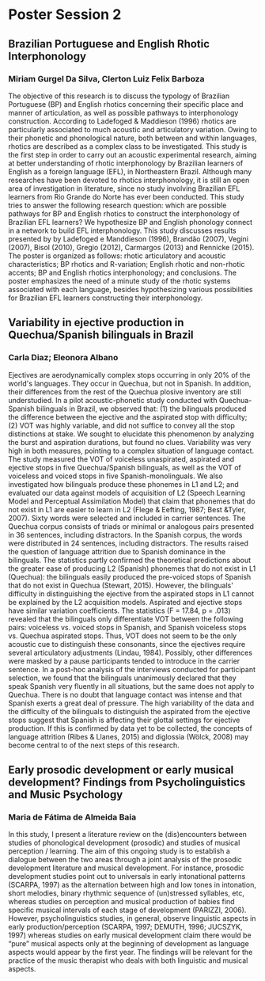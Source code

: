 # Poster Session 2

## Brazilian Portuguese and English Rhotic Interphonology
### Miriam Gurgel Da Silva, Clerton Luiz Felix Barboza 

The objective of this research is to discuss the typology of Brazilian Portuguese (BP) and English rhotics concerning their specific place and manner of articulation, as well as possible pathways to interphonology construction. According to Ladefoged & Maddieson (1996) rhotics are particularly associated to much acoustic and articulatory variation. Owing to their phonetic and phonological nature, both between and within languages, rhotics are described as a complex class to be investigated. This study is the first step in order to carry out an acoustic experimental research, aiming at better understanding of rhotic interphonology by Brazilian learners of English as a foreign language (EFL), in Northeastern Brazil. Although many researches have been devoted to rhotics interphonology, it is still an open area of investigation in literature, since no study involving Brazilian EFL learners from Rio Grande do Norte has ever been conducted. This study tries to answer the following research question: which are possible pathways for BP and English rhotics to construct the interphonology of Brazilian EFL learners? We hypothesize BP and English phonology connect in a network to build EFL interphonology. This study discusses results presented by by Ladefoged e Manddieson (1996), Brandão (2007), Vegini (2007), Bisol (2010), Gregio (2012), Carmargos (2013) and Rennicke (2015). The poster is organized as follows: rhotic articulatory and acoustic characteristics; BP rhotics and R-variation; English rhotic and non-rhotic accents; BP and English rhotics interphonology; and conclusions. The poster emphasizes the need of a minute study of the rhotic systems associated with each language, besides hypothesizing various possibilities for Brazilian EFL learners constructing their interphonology.


## Variability in ejective production in Quechua/Spanish bilinguals in Brazil
### Carla Diaz; Eleonora Albano

Ejectives are aerodynamically complex stops occurring in only 20% of the world's languages. They occur in Quechua, but not in Spanish. In addition, their differences from the rest of the Quechua plosive inventory are still understudied. In a pilot acoustic-phonetic study conducted with Quechua-Spanish bilinguals in Brazil, we observed that: (1) the bilinguals produced the difference between the ejective and the aspirated stop with difficulty; (2) VOT was highly variable, and did not suffice to convey all the stop distinctions at stake. We sought to elucidate this phenomenon by analyzing the burst and aspiration durations, but found no clues. Variability was very high in both measures, pointing to a complex situation of language contact.
The study measured the VOT of voiceless unaspirated, aspirated and ejective stops in five Quechua/Spanish bilinguals, as well as the VOT of voiceless and voiced stops in five Spanish-monolinguals. We also investigated how bilinguals produce these phonemes in L1 and L2; and evaluated our data against models of acquisition of L2 (Speech Learning Model and Perceptual Assimilation Model) that claim that phonemes that do not exist in L1 are easier to learn in L2 (Flege & Eefting, 1987; Best &Tyler, 2007). 
Sixty words were selected and included in carrier sentences. The Quechua corpus consists of triads or minimal or analogous pairs presented in 36 sentences, including distractors. In the Spanish corpus, the words were distributed in 24 sentences, including distractors.
The results raised the question of language attrition due to Spanish dominance in the bilinguals. The statistics partly confirmed the theoretical predictions about the greater ease of producing L2 (Spanish) phonemes that do not exist in L1 (Quechua): the bilinguals easily produced the pre-voiced stops of Spanish that do not exist in Quechua (Stewart, 2015). However, the bilinguals’ difficulty in distinguishing the ejective from the aspirated stops in L1 cannot be explained by the L2 acquisition models.
Aspirated and ejective stops have similar variation coefficients. The statistics (F = 17.84, p = .013) revealed that the bilinguals only differentiate VOT between the following pairs: voiceless vs. voiced stops in Spanish, and Spanish voiceless stops vs. Quechua aspirated stops. Thus, VOT does not seem to be the only acoustic cue to distinguish these consonants, since the ejectives require several articulatory adjustments (Lindau, 1984). Possibly, other differences were masked by a pause participants tended to introduce in the carrier sentence.
In a post-hoc analysis of the interviews conducted for participant selection, we found that the bilinguals unanimously declared that they speak Spanish very fluently in all situations, but the same does not apply to Quechua. There is no doubt that language contact was intense and that Spanish exerts a great deal of pressure. The high variability of the data and the difficulty of the bilinguals to distinguish the aspirated from the ejective stops suggest that Spanish is affecting their glottal settings for ejective production. If this is confirmed by data yet to be collected, the concepts of language attrition (Ribes & Llanes, 2015) and diglossia (Wölck, 2008) may become central to of the next steps of this research.


## Early prosodic development or early musical development? Findings from Psycholinguistics and Music Psychology
### Maria de Fátima de Almeida Baia

In this study, I present a literature review on the (dis)encounters between studies of phonological development (prosodic) and studies of musical perception / learning. The aim of this ongoing study is to establish a dialogue between the two areas through a joint analysis of the prosodic development literature and musical development. For instance, prosodic development studies point out to universals in early intonational patterns (SCARPA, 1997) as the alternation between high and low tones in intonation, short melodies, binary rhythmic sequence of (un)stressed syllables, etc, whereas studies on perception and musical production of babies find specific musical intervals of each stage of development (PARIZZI, 2006). However, psycholinguistics studies, in general, observe linguistic aspects in early production/perception (SCARPA, 1997; DEMUTH, 1996; JUCSZYK, 1997) whereas studies on early musical development claim there would be “pure” musical aspects only at the beginning of development as language aspects would appear by the first year. The findings will be relevant for the practice of the music therapist who deals with both linguistic and musical aspects. 


